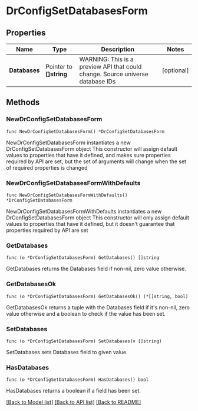 # DrConfigSetDatabasesForm

## Properties

Name | Type | Description | Notes
------------ | ------------- | ------------- | -------------
**Databases** | Pointer to **[]string** | WARNING: This is a preview API that could change. Source universe database IDs | [optional] 

## Methods

### NewDrConfigSetDatabasesForm

`func NewDrConfigSetDatabasesForm() *DrConfigSetDatabasesForm`

NewDrConfigSetDatabasesForm instantiates a new DrConfigSetDatabasesForm object
This constructor will assign default values to properties that have it defined,
and makes sure properties required by API are set, but the set of arguments
will change when the set of required properties is changed

### NewDrConfigSetDatabasesFormWithDefaults

`func NewDrConfigSetDatabasesFormWithDefaults() *DrConfigSetDatabasesForm`

NewDrConfigSetDatabasesFormWithDefaults instantiates a new DrConfigSetDatabasesForm object
This constructor will only assign default values to properties that have it defined,
but it doesn't guarantee that properties required by API are set

### GetDatabases

`func (o *DrConfigSetDatabasesForm) GetDatabases() []string`

GetDatabases returns the Databases field if non-nil, zero value otherwise.

### GetDatabasesOk

`func (o *DrConfigSetDatabasesForm) GetDatabasesOk() (*[]string, bool)`

GetDatabasesOk returns a tuple with the Databases field if it's non-nil, zero value otherwise
and a boolean to check if the value has been set.

### SetDatabases

`func (o *DrConfigSetDatabasesForm) SetDatabases(v []string)`

SetDatabases sets Databases field to given value.

### HasDatabases

`func (o *DrConfigSetDatabasesForm) HasDatabases() bool`

HasDatabases returns a boolean if a field has been set.


[[Back to Model list]](../README.md#documentation-for-models) [[Back to API list]](../README.md#documentation-for-api-endpoints) [[Back to README]](../README.md)


